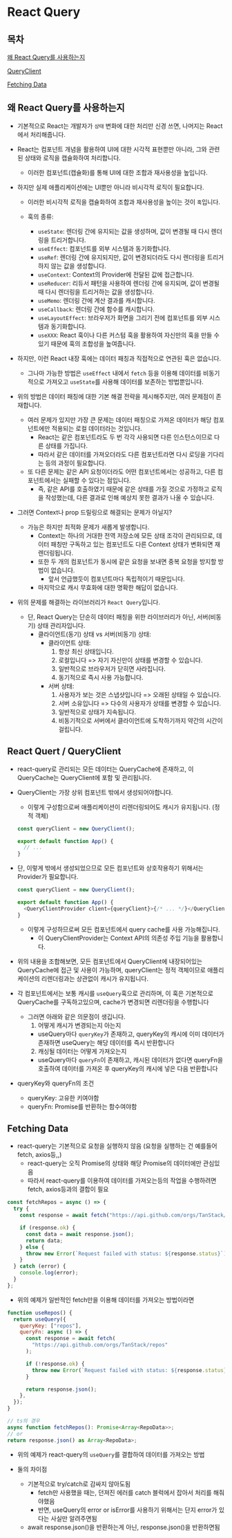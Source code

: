 # React Query

## 목차

[왜 React Query를 사용하는지](#왜-react-query를-사용하는지)

[QueryClient](#react-quert--queryclient)

[Fetching Data](#fetching-data)

## 왜 React Query를 사용하는지

- 기본적으로 React는 개발자가 `상태` 변화에 대한 처리만 신경 쓰면, 나머지는 React에서 처리해줍니다.
- React는 컴포넌트 개념을 활용하여 UI에 대한 시각적 표현뿐만 아니라, 그와 관련된 상태와 로직을 캡슐화하여 처리합니다.

  - 이러한 컴포넌트(캡슐화)를 통해 UI에 대한 조합과 재사용성을 높입니다.

- 하지만 실제 애플리케이션에는 UI뿐만 아니라 비시각적 로직이 필요합니다.

  - 이러한 비시각적 로직을 캡슐화하여 조합과 재사용성을 높이는 것이 `훅`입니다.

  - 훅의 종류:
    - `useState`: 렌더링 간에 유지되는 값을 생성하며, 값이 변경될 때 다시 렌더링을 트리거합니다.
    - `useEffect`: 컴포넌트를 외부 시스템과 동기화합니다.
    - `useRef`: 렌더링 간에 유지되지만, 값이 변경되더라도 다시 렌더링을 트리거하지 않는 값을 생성합니다.
    - `useContext`: Context의 Provider에 전달된 값에 접근합니다.
    - `useReducer`: 리듀서 패턴을 사용하여 렌더링 간에 유지되며, 값이 변경될 때 다시 렌더링을 트리거하는 값을 생성합니다.
    - `useMemo`: 렌더링 간에 계산 결과를 캐시합니다.
    - `useCallback`: 렌더링 간에 함수를 캐시합니다.
    - `useLayoutEffect`: 브라우저가 화면을 그리기 전에 컴포넌트를 외부 시스템과 동기화합니다.
    - `useXXX`: React 훅이나 다른 커스텀 훅을 활용하여 자신만의 훅을 만들 수 있기 때문에 훅의 조합성을 높여줍니다.

- 하지만, 이런 React 내장 훅에는 데이터 패칭과 직접적으로 연관된 훅은 없습니다.

  - 그나마 가능한 방법은 `useEffect` 내에서 `fetch` 등을 이용해 데이터를 비동기적으로 가져오고 `useState`를 사용해 데이터를 보존하는 방법뿐입니다.

- 위의 방법은 데이터 패칭에 대한 기본 해결 전략을 제시해주지만, 여러 문제점이 존재합니다.

  - 여러 문제가 있지만 가장 큰 문제는 데이터 패칭으로 가져온 데이터가 해당 컴포넌트에만 적용되는 로컬 데이터라는 것입니다.
    - React는 같은 컴포넌트라도 두 번 각각 사용되면 다른 인스턴스이므로 다른 상태를 가집니다.
    - 따라서 같은 데이터를 가져오더라도 다른 컴포넌트라면 다시 로딩을 기다리는 등의 과정이 필요합니다.
  - 또 다른 문제는 같은 API 요청이더라도 어떤 컴포넌트에서는 성공하고, 다른 컴포넌트에서는 실패할 수 있다는 점입니다.
    - 즉, 같은 API를 호출하였기 때문에 같은 상태를 가질 것으로 가정하고 로직을 작성했는데, 다른 결과로 인해 예상치 못한 결과가 나올 수 있습니다.

- 그러면 Context나 prop 드릴링으로 해결되는 문제가 아닐지?

  - 가능은 하지만 최적화 문제가 새롭게 발생합니다.
    - Context는 하나의 거대한 전역 저장소에 모든 상태 조각이 관리되므로, 데이터 패칭만 구독하고 있는 컴포넌트도 다른 Context 상태가 변화되면 재렌더링됩니다.
    - 또한 두 개의 컴포넌트가 동시에 같은 요청을 보내면 중복 요청을 방지할 방법이 없습니다.
      - 앞서 언급했듯이 컴포넌트마다 독립적이기 때문입니다.
    - 마지막으로 캐시 무효화에 대한 명확한 해답이 없습니다.

- 위의 문제를 해결하는 라이브러리가 `React Query`입니다.
  - 단, React Query는 단순히 데이터 패칭을 위한 라이브러리가 아닌, 서버(비동기) 상태 관리자입니다.
    - 클라이언트(동기) 상태 vs 서버(비동기) 상태:
      - 클라이언트 상태:
        1. 항상 최신 상태입니다.
        2. 로컬입니다 => 자기 자신만이 상태를 변경할 수 있습니다.
        3. 일반적으로 브라우저가 닫히면 사라집니다.
        4. 동기적으로 즉시 사용 가능합니다.
      - 서버 상태:
        1. 사용자가 보는 것은 스냅샷입니다 => 오래된 상태일 수 있습니다.
        2. 서버 소유입니다 => 다수의 사용자가 상태를 변경할 수 있습니다.
        3. 일반적으로 상태가 지속됩니다.
        4. 비동기적으로 서버에서 클라이언트에 도착하기까지 약간의 시간이 걸립니다.

## React Quert / QueryClient

- react-query로 관리되는 모든 데이터는 QueryCache에 존재하고, 이 QueryCache는 QueryClient에 포함 및 관리됩니다.
- QueryClient는 가장 상위 컴포넌트 밖에서 생성되어야합니다.

  - 이렇게 구성함으로써 애플리케이션이 리렌더링되어도 캐시가 유지됩니다. (정적 객체)

  ```js
  const queryClient = new QueryClient();

  export default function App() {
    // ...
  }
  ```

- 단, 이렇게 밖에서 생성되었으므로 모든 컴포넌트와 상호작용하기 위해서는 Provider가 필요합니다.

  ```js
  const queryClient = new QueryClient();

  export default function App() {
    <QueryClientProvider client={queryClient}>{/* ... */}</QueryClientProvider>;
  }
  ```

  - 이렇게 구성하므로써 모든 컴포넌트에서 query cache를 사용 가능해집니다.
    - 이 QueryClientProvider는 Context API의 의존성 주입 기능을 활용합니다.

- 위의 내용을 조합해보면, 모든 컴포넌트에서 QueryClient에 내장되어있는 QueryCache에 접근 및 사용이 가능하며, queryClient는 정적 객체이므로 애플리케이션의 리렌더링과는 상관없이 캐시가 유지됩니다.
- 각 컴포넌트에서는 보통 캐시를 `useQuery`훅으로 관리하며, 이 훅은 기본적으로 QueryCache를 구독하고있으며, cache가 변경되면 리렌더링을 수행합니다
  - 그러면 아래와 같은 의문점이 생깁니다.
    1. 어떻게 캐시가 변경되는지 아는지
    - useQuery마다 `queryKey`가 존재하고, queryKey의 캐시에 이미 데이터가 존재하면 useQuery는 해당 데이터를 즉시 반환합니다
    2. 캐싱될 데이터는 어떻게 가져오는지
    - useQuery마다 `queryFn`이 존재하고, 캐시된 데이터가 없다면 queryFn을 호출하여 데이터를 가져온 후 queryKey의 캐시에 넣은 다음 반환합니다
- queryKey와 queryFn의 조건
  - queryKey: 고유한 키여야함
  - queryFn: Promise를 반환하는 함수여야함

## Fetching Data

- react-query는 기본적으로 요청을 실행하지 않음 (요청을 실행하는 건 예를들어 fetch, axios등,,)
  - react-query는 오직 Promise의 상태와 해당 Promise의 데이터에만 관심있음
  - 따라서 react-query를 이용하여 데이터를 가져오는등의 작업을 수행하려면 fetch, axios등과의 결합이 필요

```js
const fetchRepos = async () => {
  try {
    const response = await fetch("https://api.github.com/orgs/TanStack/repos");

    if (response.ok) {
      const data = await response.json();
      return data;
    } else {
      throw new Error(`Request failed with status: ${response.status}`);
    }
  } catch (error) {
    console.log(error);
  }
};
```

- 위의 예제가 일반적인 fetch만을 이용해 데이터를 가져오는 방법이라면

```js
function useRepos() {
  return useQuery({
    queryKey: ["repos"],
    queryFn: async () => {
      const response = await fetch(
        "https://api.github.com/orgs/TanStack/repos"
      );

      if (!response.ok) {
        throw new Error(`Request failed with status: ${response.status}`);
      }

      return response.json();
    },
  });
}
```

```ts
// ts의 경우
async function fetchRepos(): Promise<Array<RepoData>>;
// or
return response.json() as Array<RepoData>;
```

- 위의 예제가 react-query의 `useQuery`를 결합하여 데이터를 가져오는 방법

- 둘의 차이점
  - 기본적으로 try/catch로 감싸지 않아도됨
    - fetch만 사용했을 때는, 던져진 에러를 catch 블럭에서 잡아서 처리를 해줘야했음
    - 반면, useQuery의 error or isError를 사용하기 위해서는 단지 error가 있다는 사실만 알려주면됨
  - await response.json()을 반환하는게 아닌, response.json()을 반환하면됨
